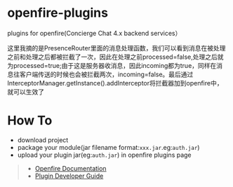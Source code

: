 # openfire-plugins
plugins for openfire(Concierge Chat 4.x backend services）


这里我摘的是PresenceRouter里面的消息处理函数，我们可以看到消息在被处理之前和处理之后都被拦截了一次，因此在处理之前processed=false,处理之后就为processed=true;由于这是服务器收消息，因此incoming都为true，同样在消息往客户端传送的时候也会被拦截两次，incoming=false。最后通过InterceptorManager.getInstance().addInterceptor将拦截器加到openfire中，就可以生效了

# How To
- download project
- package your module(jar filename format:`xxx.jar`.eg:`auth.jar`) 
- upload your plugin jar(eg:`auth.jar`) in openfire plugins page

>  - [Openfire Documentation](https://www.igniterealtime.org/projects/openfire/documentation.jsp)
>  - [Plugin Developer Guide](http://download.igniterealtime.org/openfire/docs/latest/documentation/plugin-dev-guide.html)